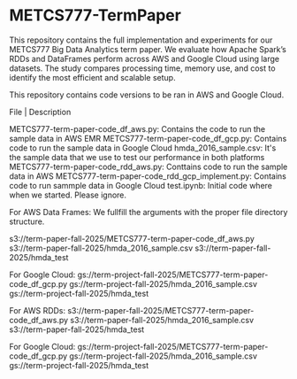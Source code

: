 # METCS777-TermPaper
This repository contains the full implementation and experiments for our METCS777 Big Data Analytics term paper. We evaluate how Apache Spark’s RDDs and DataFrames perform across AWS and Google Cloud using large datasets. The study compares processing time, memory use, and cost to identify the most efficient and scalable setup.

This repository contains code versions to be ran in AWS and Google Cloud. 

File | Description 

METCS777-term-paper-code_df_aws.py: Contains the code to run the sample data in AWS EMR
METCS777-term-paper-code_df_gcp.py: Contains code to run the sample data in Google Cloud
hmda_2016_sample.csv: It's the sample data that we use to test our performance in both platforms
METCS777-term-paper-code_rdd_aws.py: Conttains code to run the sample data in AWS
METCS777-term-paper-code_rdd_gcp_implement.py: Contains code to run sammple data in Google Cloud
test.ipynb: Initial code where when we started. Please ignore. 

For AWS Data Frames: We fullfill the arguments with the proper file directory structure. 

s3://term-paper-fall-2025/METCS777-term-paper-code_df_aws.py
s3://term-paper-fall-2025/hmda_2016_sample.csv s3://term-paper-fall-2025/hmda_test

For Google Cloud:
gs://term-project-fall-2025/METCS777-term-paper-code_df_gcp.py
gs://term-project-fall-2025/hmda_2016_sample.csv gs://term-project-fall-2025/hmda_test

For AWS RDDs:
s3://term-paper-fall-2025/METCS777-term-paper-code_df_aws.py
s3://term-paper-fall-2025/hmda_2016_sample.csv s3://term-paper-fall-2025/hmda_test

For Google Cloud:
gs://term-project-fall-2025/METCS777-term-paper-code_df_gcp.py
gs://term-project-fall-2025/hmda_2016_sample.csv gs://term-project-fall-2025/hmda_test





